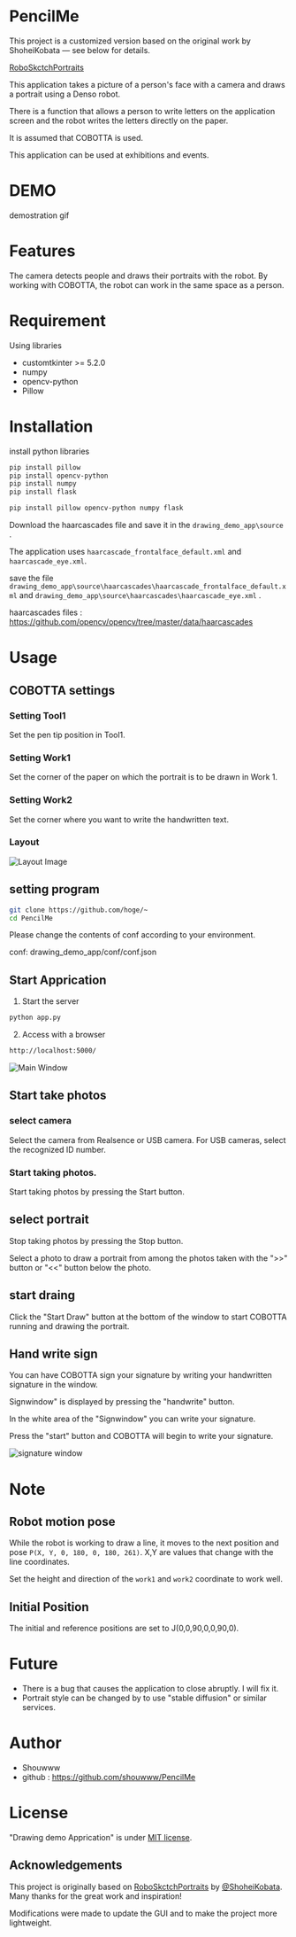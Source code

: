 # PencilMe

This project is a customized version based on the original work by ShoheiKobata — see below for details.

[RoboSkctchPortraits](https://github.com/ShoheiKobata/orin_bcap_python_samples/tree/master/RoboSkctchPortraits)



This application takes a picture of a person's face with a camera and draws a portrait using a Denso robot.

There is a function that allows a person to write letters on the application screen and the robot writes the letters directly on the paper.

It is assumed that COBOTTA is used.

This application can be used at exhibitions and events.


# DEMO

demostration gif

# Features

The camera detects people and draws their portraits with the robot.
By working with COBOTTA, the robot can work in the same space as a person.


# Requirement

Using libraries

- customtkinter >= 5.2.0
- numpy
- opencv-python
- Pillow

# Installation

install python libraries

```bash
pip install pillow
pip install opencv-python
pip install numpy
pip install flask
```

```bash
pip install pillow opencv-python numpy flask
```

Download the haarcascades file and save it in the `drawing_demo_app\source` .

The application uses `haarcascade_frontalface_default.xml` and `haarcascade_eye.xml`.

save the file  `drawing_demo_app\source\haarcascades\haarcascade_frontalface_default.xml` and `drawing_demo_app\source\haarcascades\haarcascade_eye.xml` .

haarcascades files : https://github.com/opencv/opencv/tree/master/data/haarcascades

# Usage

## COBOTTA settings

### Setting Tool1

Set the pen tip position in Tool1.

### Setting Work1

Set the corner of the paper on which the portrait is to be drawn in Work 1.

### Setting Work2

Set the corner where you want to write the handwritten text.

### Layout

![Layout Image](doc_img/demo_layout.png)

## setting program

```bash
git clone https://github.com/hoge/~
cd PencilMe
```

Please change the contents of conf according to your environment.

conf: drawing_demo_app/conf/conf.json

## Start Apprication

1. Start the server

```bash
python app.py
```

2. Access with a browser

```bash
http://localhost:5000/
```

![Main Window](doc_img/main_window.png)

## Start take photos


### select camera

Select the camera from Realsence or USB camera. For USB cameras, select the recognized ID number.

### Start taking photos.

Start taking photos by pressing the Start button.

## select portrait

Stop taking photos by pressing the Stop button.

Select a photo to draw a portrait from among the photos taken with the ">>" button or "<<" button below the photo.

## start draing

Click the "Start Draw" button at the bottom of the window to start COBOTTA running and drawing the portrait.

## Hand write sign

You can have COBOTTA sign your signature by writing your handwritten signature in the window.

Signwindow" is displayed by pressing the "handwrite" button.

In the white area of the "Signwindow" you can write your signature.

Press the "start" button and COBOTTA will begin to write your signature.

![signature window](doc_img/signature_window.png)


# Note

## Robot motion pose

While the robot is working to draw a line, it moves to the next position and pose `P(X, Y, 0, 180, 0, 180, 261)`. 
X,Y are values that change with the line coordinates.

Set the height and direction of the `work1` and `work2` coordinate to work well.

## Initial Position

The initial and reference positions are set to J(0,0,90,0,0,90,0).


# Future

- There is a bug that causes the application to close abruptly. I will fix it.
- Portrait style can be changed by to use "stable diffusion" or similar services.


# Author

- Shouwww
- github : https://github.com/shouwww/PencilMe


# License

"Drawing demo Apprication" is under [MIT license](https://en.wikipedia.org/wiki/MIT_License).

## Acknowledgements

This project is originally based on [RoboSkctchPortraits](https://github.com/ShoheiKobata/orin_bcap_python_samples/tree/master/RoboSkctchPortraits) by [@ShoheiKobata](https://github.com/ShoheiKobata). 
Many thanks for the great work and inspiration!

Modifications were made to update the GUI and to make the project more lightweight.
